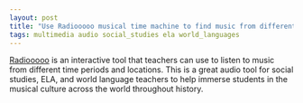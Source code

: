 ```yaml
---
layout: post
title: "Use Radiooooo musical time machine to find music from different time periods"
tags: multimedia audio social_studies ela world_languages
---
```


[Radiooooo](https://radiooooo.com/) is an interactive tool that teachers can use to listen to music from different time periods and locations.  This is a great audio tool for social studies, ELA, and world language teachers to help immerse students in the musical culture across the world throughout history.